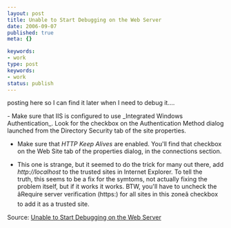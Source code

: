 ```yaml
---
layout: post
title: Unable to Start Debugging on the Web Server
date: 2006-09-07
published: true
meta: {}

keywords:
- work
type: post
keywords:
- work
status: publish
---
```



posting here so I can find it later when I need to debug it....

 <!-- blockquote  -->  - Make sure that IIS is configured to use _Integrated Windows Authentication_. Look for the checkbox on the Authentication Method dialog launched from the Directory Security tab of the site properties.

- Make sure that _HTTP Keep Alives_ are enabled. You'll find that checkbox on the Web Site tab of the properties dialog, in the connections section.

- This one is strange, but it seemed to do the trick for many out there, add <i>http://localhost</i> to the trusted sites in Internet Explorer. To tell the truth, this seems to be a fix for the symtoms, not actually fixing the problem itself, but if it works it works. BTW, you'll have to uncheck the âRequire server verification (https:) for all sites in this zoneâ checkbox to add it as a trusted site.

<!-- endblockquote  -->

Source: [Unable to Start Debugging on the Web Server](http://ryanfarley.com/blog/archive/2005/08/23/8540.aspx)

